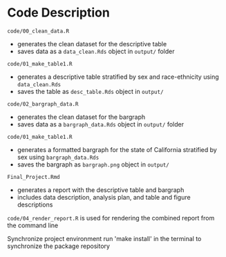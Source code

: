 # Code Description

`code/00_clean_data.R`
- generates the clean dataset for the descriptive table
- saves data as a `data_clean.Rds` object in `output/` folder

`code/01_make_table1.R`
- generates a descriptive table stratified by sex and race-ethnicity using `data_clean.Rds`
- saves the table as `desc_table.Rds` object in `output/`

`code/02_bargraph_data.R`
- generates the clean dataset for the bargraph
- saves data as a `bargraph_data.Rds` object in `output/` folder

`code/01_make_table1.R`
- generates a formatted bargraph for the state of California stratified by sex
using `bargraph_data.Rds`
- saves the bargraph as `bargraph.png` object in `output/`

`Final_Project.Rmd`
- generates a report with the descriptive table and bargraph
- includes data description, analysis plan, and table and figure descriptions


`code/04_render_report.R` is used for rendering the combined report from the command line

Synchronize project environment
run 'make install' in the terminal to synchronize the package repository